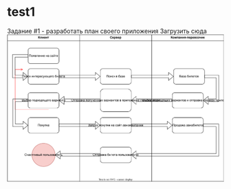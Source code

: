 # test1
Задание #1 - разработать план своего приложения
Загрузить сюда
![схема работы](https://github.com/thunderkatana/test1/blob/main/%D0%A1%D1%85%D0%B5%D0%BC%D0%B0%20%D1%80%D0%B0%D0%B1%D0%BE%D1%82%D1%8B%20%D0%BF%D1%80%D0%B8%D0%BB%D0%BE%D0%B6%D0%B5%D0%BD%D0%B8%D1%8F.drawio.svg)
